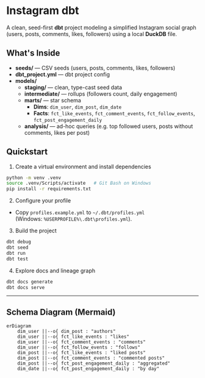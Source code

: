 # Instagram dbt

A clean, seed-first **dbt** project modeling a simplified Instagram social graph (users, posts, comments, likes, followers) using a local **DuckDB** file.

## What's Inside
- **seeds/** — CSV seeds (users, posts, comments, likes, followers)
- **dbt_project.yml** — dbt project config
- **models/**
  - **staging/** — clean, type-cast seed data
  - **intermediate/** — rollups (followers count, daily engagement)
  - **marts/** — star schema
    - **Dims**: `dim_user`, `dim_post`, `dim_date`
    - **Facts**: `fct_like_events`, `fct_comment_events`, `fct_follow_events`, `fct_post_engagement_daily`
  - **analysis/** — ad-hoc queries (e.g. top followed users, posts without comments, likes per post)

## Quickstart

1. Create a virtual environment and install dependencies
```bash
python -m venv .venv
source .venv/Scripts/activate   # Git Bash on Windows
pip install -r requirements.txt
```

2. Configure your profile
- Copy `profiles.example.yml` to `~/.dbt/profiles.yml`  
  (Windows: `%USERPROFILE%\.dbt\profiles.yml`).

3. Build the project
```bash
dbt debug
dbt seed
dbt run
dbt test
```

4. Explore docs and lineage graph
```bash
dbt docs generate
dbt docs serve
```

---

## Schema Diagram (Mermaid)

```mermaid
erDiagram
    dim_user ||--o{ dim_post : "authors"
    dim_user ||--o{ fct_like_events : "likes"
    dim_user ||--o{ fct_comment_events : "comments"
    dim_user ||--o{ fct_follow_events : "follows"
    dim_post ||--o{ fct_like_events : "liked posts"
    dim_post ||--o{ fct_comment_events : "commented posts"
    dim_post ||--o{ fct_post_engagement_daily : "aggregated"
    dim_date ||--o{ fct_post_engagement_daily : "by day"
```